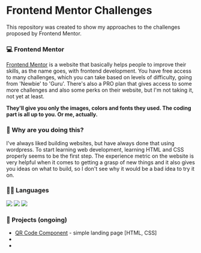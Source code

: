 # Frontend Mentor Challenges

This repository was created to show my approaches to the challenges proposed by Frontend Mentor.


### :computer: Frontend Mentor

[Frontend Mentor](https://www.frontendmentor.io/) is a website that basically helps people to improve their skills, as the name goes, with frontend development. You have free access to many challenges, which you can take based on levels of difficulty, going from 'Newbie' to 'Guru'. There's also a PRO plan that gives access to some more challenges and also some perks on their website, but I'm not taking it, not yet at least.

**They'll give you only the images, colors and fonts they used. The coding part is all up to you. Or me, actually.** 


### :scroll: Why are you doing this?

I've always liked building websites, but have always done that using wordpress. To start learning web development, learning HTML and CSS properly seems to be the first step. The experience metric on the website is very helpful when it comes to getting a grasp of new things and it also gives you ideas on what to build, so I don't see why it would be a bad idea to try it on.


### 👩‍💻 Languages
<img src="https://img.shields.io/badge/HTML5-E34F26?style=for-the-badge&logo=html5&logoColor=white" />
<img src="https://img.shields.io/badge/CSS3-1572B6?style=for-the-badge&logo=css3&logoColor=white" />
<img src="https://img.shields.io/badge/JavaScript-323330?style=for-the-badge&logo=javascript&logoColor=F7DF1E"/>


### :bookmark_tabs: Projects (ongoing)

* [QR Code Component](https://github.com/e-meyer/frontend-mentor/tree/master/challengeset-01) - simple landing page [HTML, CSS]
*
*

